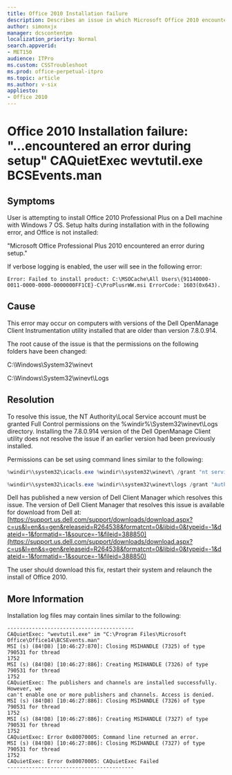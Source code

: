 ```yaml
---
title: Office 2010 Installation failure
description: Describes an issue in which Microsoft Office 2010 encountered an error during setup. Provides a solution.
author: simonxjx
manager: dcscontentpm
localization_priority: Normal
search.appverid: 
- MET150
audience: ITPro
ms.custom: CSSTroubleshoot
ms.prod: office-perpetual-itpro
ms.topic: article
ms.author: v-six
appliesto:
- Office 2010
---
```


# Office 2010 Installation failure: "...encountered an error during setup" CAQuietExec wevtutil.exe BCSEvents.man

## Symptoms

User is attempting to install Office 2010 Professional Plus on a Dell machine with Windows 7 OS. Setup halts during installation with in the following error, and Office is not installed:

"Microsoft Office Professional Plus 2010 encountered an error during setup." 

If verbose logging is enabled, the user will see in the following error: 

```adoc
Error: Failed to install product: C:\MSOCache\All Users\{91140000-0011-0000-0000-0000000FF1CE}-C\ProPlusrWW.msi ErrorCode: 1603(0x643). 
```

## Cause

This error may occur on computers with versions of the Dell OpenManage Client Instrumentation utility installed that are older than version 7.8.0.914. 

The root cause of the issue is that the permissions on the following folders have been changed:

C:\Windows\System32\winevt

C:\Windows\System32\winevt\Logs

## Resolution

To resolve this issue, the NT Authority\Local Service account must be granted Full Control permissions on the %windir%\System32\winevt\Logs directory. Installing the 7.8.0.914 version of the Dell OpenManage Client utility does not resolve the issue if an earlier version had been previously installed.

Permissions can be set using command lines similar to the following:

```powershell
%windir%\system32\icacls.exe %windir%\system32\winevt\ /grant "nt service\trustedinstaller":F /grant "nt service\local service":F /grant administrators:F /grant system:F /T >%temp%\icacls.log
```

```powershell
%windir%\system32\icacls.exe %windir%\system32\winevt\logs /grant "Authenticated Users":M /T >%temp%\icacls.log
```

Dell has published a new version of Dell Client Manager which resolves this issue. The version of Dell Client Manager that resolves this issue is available for download from Dell at:  
[https://support.us.dell.com/support/downloads/download.aspx?c=us&l=en&s=gen&releaseid=R264538&formatcnt=0&libid=0&typeid=-1&dateid=-1&formatid=-1&source=-1&fileid=388850](https://support.us.dell.com/support/downloads/download.aspx?c=us&l=en&s=gen&releaseid=R264538&formatcnt=0&libid=0&typeid=-1&dateid=-1&formatid=-1&source=-1&fileid=388850)

The user should download this fix, restart their system and relaunch the install of Office 2010.  

## More Information

Installation log files may contain lines similar to the following: 

```adoc
----------------------------------------- 
CAQuietExec: "wevtutil.exe" im "C:\Program Files\Microsoft 
Office\Office14\BCSEvents.man" 
MSI (s) (84!D8) [10:46:27:870]: Closing MSIHANDLE (7325) of type 790531 for thread
1752 
MSI (s) (84!D8) [10:46:27:886]: Creating MSIHANDLE (7326) of type 790531 for thread
1752 
CAQuietExec: The publishers and channels are installed successfully. However, we 
can't enable one or more publishers and channels. Access is denied. 
MSI (s) (84!D8) [10:46:27:886]: Closing MSIHANDLE (7326) of type 790531 for thread
1752 
MSI (s) (84!D8) [10:46:27:886]: Creating MSIHANDLE (7327) of type 790531 for thread
1752 
CAQuietExec: Error 0x80070005: Command line returned an error. 
MSI (s) (84!D8) [10:46:27:886]: Closing MSIHANDLE (7327) of type 790531 for thread
1752
CAQuietExec: Error 0x80070005: CAQuietExec Failed 
-----------------------------------------
```
